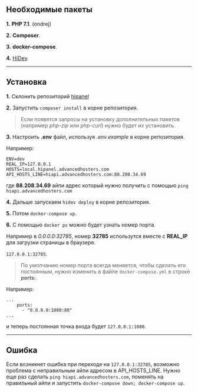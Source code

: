 ## Необходимые пакеты

__1.__ __PHP 7.1__. (ondrej)

__2.__ __Composer__.

__3.__ __docker-compose__.

__4.__ [HiDev](https://github.com/hiqdev/hidev).

---

## Установка

__1.__ Склонить репозиторий [hipanel](https://git.hiqdev.com/advancedhosters/hipanel.advancedhosters.com)

__2.__ Запустить `composer install` в корне репозитория.
> Если появятся запросы на установку дополнительных пакетов (например _php-zip_ или _php-curl_) нужно будет их установить.

__3.__ Настроить __.env__ файл, используя _.env.example_ в корне репозитория.

Например:

```
ENV=dev
REAL_IP=127.0.0.1
HOSTS=local.hipanel.advancedhosters.com
API_HOSTS_LINE=hiapi.advancedhosters.com:88.208.34.69
```
где __88.208.34.69__ айпи адрес который нужно получить с помощью `ping hiapi.advancedhosters.com`

__4.__ Дальше запускаем `hidev deploy` в корне репозитория.

__5.__ Потом `docker-compose up`.

__6.__ С помощью `docker ps` можно будет узнать номер порта.

Например в _0.0.0.0:32785_, номер __32785__ использутся вместе с __REAL_IP__ для загрузки страницы в браузере.

`127.0.0.1:32785`.

> По умолчанию номер порта всегда меняется, чтобы сделать его постоянным, нужно изменить в файле `docker-compose.yml` в строке __ports:__.

Например:

```
...
    ports:
      - "0.0.0.0:1080:80"
...

```
и теперь постоянная точка входа будет `127.0.0.1:1080`.

----

## Ошибка

Если возникнет ошибка при переходе на `127.0.0.1:32785`, возможно проблема с неправильным айпи адресом в API_HOSTS_LINE. Нужно еще раз сделать `ping hiapi.advancedhosters.com`, поменять на правильный айпи и запустить `docker-compose down; docker-compose up`.
